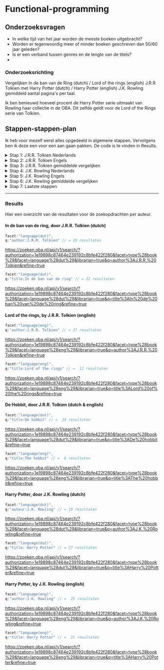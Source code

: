 # Functional-programming

## Onderzoeksvragen
- In welke tijd van het jaar worden de meeste boeken uitgebracht?
- Worden er tegenwoordig meer of minder boeken geschreven dan 50/60 jaar geleden?
- Is er een verband tussen genres en de lengte van de titels?
-

### Onderzoeksrichting
Vergelijken In de ban van de Ring (dutch) / Lord of the rings (english) J.R.R Tolkien met Harry Potter (dutch) / Harry Potter (english) J.K. Rowling gemiddeld aantal pagina's per taal.

Ik ben benieuwd hoeveel procent de Harry Potter serie uitmaakt van Rowling haar collectie in de OBA. Dit zelfde geldt voor de Lord of the Rings serie van Tolkien.

## Stappen-stappen-plan
Ik heb voor mezelf eerst alles opgedeeld in algemene stappen. Vervolgens ben ik deze een voor een aan gaan pakken. De code is te vinden in Results.

<details><summary>Stap 1: J.R.R. Tolkien Nederlands</summary>
 ```
  stap 1: zoeken op Tolkien (dutch)   
  stap 2: post string "In de ban van de ring" (dutch)   
  stap 3: post string "De hobbit" (dutch)   
  stap 4: check minste aantal pagina's   
  stap 5: check meeste aantal pagina's   
  stap 6: check gemiddeld aantal pagina's
 ``
</details>

<details><summary>Stap 2: J.R.R. Tolkien Engels</summary>
  stap 1: zoeken op Tolkien (english)    
  stap 2: post string "Lord of the rings" (english)    
  stap 3: post sting "The Hobbit" (english)    
  stap 4: check minste aantal pagina's    
  stap 5: check meeste aantal pagina's    
  stap 6: check gemiddeld aantal pagina's     
</details>

<details><summary>Stap 3: J.R.R. Tolkien gemiddelde vergelijken</summary>
 stap 1: neem het gemiddelde van nederlande serie      
 stap 2: neem het gemiddelde van engelse serie     
 stap 3: vergelijk de 2 met elkaar     
 stap 4: antwoord!     
</details>

<details><summary>Stap 4: J.K. Rowling Nederlands</summary>
stap 1: zoeken op J.K. Rowling (dutch)     
 stap 2: post string "Harry Potter" (dutch)     
 stap 3: check minste aantal pagina's     
 stap 4: check meeste aantal pagina's     
 stap 5: check gemiddeld aantal pagina's     
</details>

<details><summary>Stap 5: J.K. Rowling Engels</summary>
 stap 1: zoeken op JKRowling (english)     
 stap 2: post string "Harry Potter" (english)     
 stap 3: check minste aantal pagina's     
 stap 4: check meeste aantal pagina's     
 stap 5: check gemiddeld aantal pagina's     
</details>

<details><summary>Stap 6: J.K. Rowling gemiddelde vergelijken</summary>
 stap 1: neem het gemiddelde van nederlande serie     
 stap 2: neem het gemiddelde van engelse serie     
 stap 3: vergelijk de 2 met elkaar     
 stap 4: antwoord!    
</details>

<details><summary>Stap 7: Laatste stappen</summary>
  stap 1: Vergelijk het gemiddeld aantal pagina's van lord of the rings met harry Potter    
  stap 2: antwoord!    
</details>

---   

### Results
Hier een overzicht van de resultaten voor de zoekopdrachten per auteur.

#### In de ban van de ring, door J.R.R. Tolkien (dutch)

```js
facet:"language(dut)",
q:"author:J.R.R. Tolkien" // = 29 resultaten
```
https://zoeken.oba.nl/api/v1/search/?authorization=1e19898c87464e239192c8bfe422f280&facet=type%28book%29&facet=language%28dut%29&librarian=true&q=author%3AJ.R.R.%20Tolkien&refine=true

```js
facet:"language(dut)",
q:"title:In de ban van de ring" // = 22 resultaten
```
https://zoeken.oba.nl/api/v1/search/?authorization=1e19898c87464e239192c8bfe422f280&facet=type%28book%29&facet=language%28dut%29&librarian=true&q=title%3AIn%20de%20ban%20van%20de%20ring&refine=true

####  Lord of the rings, by J.R.R. Tolkien (english)

```js
facet:"language(eng)",
q:"author:J.R.R. Tolkien" // = 37 resultaten
```
https://zoeken.oba.nl/api/v1/search/?authorization=1e19898c87464e239192c8bfe422f280&facet=type%28book%29&facet=language%28eng%29&librarian=true&q=author%3AJ.R.R.%20Tolkien&refine=true

```js
facet:"language(eng)",
q:"title:Lord of the rings" // =  12 resultaten
```
https://zoeken.oba.nl/api/v1/search/?authorization=1e19898c87464e239192c8bfe422f280&facet=type%28book%29&facet=language%28eng%29&librarian=true&q=title%3ALord%20of%20the%20rings&refine=true

#### De Hobbit, door J.R.R. Tolkien (dutch & english)
```js
facet:"language(dut)",
q:"title:De hobbit" // =  24 resultaten
```
https://zoeken.oba.nl/api/v1/search/?authorization=1e19898c87464e239192c8bfe422f280&facet=type%28book%29&facet=language%28dut%29&librarian=true&q=title%3ADe%20hobbit&refine=true

```js
facet:"language(eng)",
q:"title:The hobbit" // =  6 resultaten
```
https://zoeken.oba.nl/api/v1/search/?authorization=1e19898c87464e239192c8bfe422f280&facet=type%28book%29&facet=language%28eng%29&librarian=true&q=title%3AThe%20hobbit&refine=true

####  Harry Potter, door J.K. Rowling (dutch)

```js
facet:"language(dut)",
q:"auteur:J.K. Rowling" // = 19 resultaten
```
https://zoeken.oba.nl/api/v1/search/?authorization=1e19898c87464e239192c8bfe422f280&facet=type%28book%29&facet=language%28dut%29&librarian=true&q=author%3AJ.K.%20Rowling&refine=true

```js
facet:"language(dut)",
q:"title: Harry Potter" // = 27 resultaten
```
https://zoeken.oba.nl/api/v1/search/?authorization=1e19898c87464e239192c8bfe422f280&facet=type%28book%29&facet=language%28dut%29&librarian=true&q=title%3AHarry%20Potter&refine=true

#### Harry Potter, by J.K. Rowling (english)

```js
facet:"language(eng)",
q:"author:J.K. Rowling" // =  25 resultaten
```
https://zoeken.oba.nl/api/v1/search/?authorization=1e19898c87464e239192c8bfe422f280&facet=type%28book%29&facet=language%28eng%29&librarian=true&q=author%3AJ.K.%20Rowling&refine=true

```js
facet:"language(eng)",
q:"title: Harry Potter" // =  21 resultaten
```
https://zoeken.oba.nl/api/v1/search/?authorization=1e19898c87464e239192c8bfe422f280&facet=type%28book%29&facet=language%28eng%29&librarian=true&q=title%3AHarry%20Potter&refine=true
